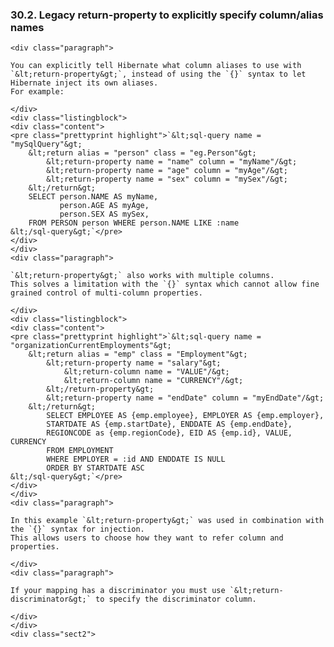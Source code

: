  ### 30.2. Legacy return-property to explicitly specify column/alias names

    <div class="paragraph">

    You can explicitly tell Hibernate what column aliases to use with `&lt;return-property&gt;`, instead of using the `{}` syntax to let Hibernate inject its own aliases.
    For example:

    </div>
    <div class="listingblock">
    <div class="content">
    <pre class="prettyprint highlight">`&lt;sql-query name = "mySqlQuery"&gt;
        &lt;return alias = "person" class = "eg.Person"&gt;
            &lt;return-property name = "name" column = "myName"/&gt;
            &lt;return-property name = "age" column = "myAge"/&gt;
            &lt;return-property name = "sex" column = "mySex"/&gt;
        &lt;/return&gt;
        SELECT person.NAME AS myName,
               person.AGE AS myAge,
               person.SEX AS mySex,
        FROM PERSON person WHERE person.NAME LIKE :name
    &lt;/sql-query&gt;`</pre>
    </div>
    </div>
    <div class="paragraph">

    `&lt;return-property&gt;` also works with multiple columns.
    This solves a limitation with the `{}` syntax which cannot allow fine grained control of multi-column properties.

    </div>
    <div class="listingblock">
    <div class="content">
    <pre class="prettyprint highlight">`&lt;sql-query name = "organizationCurrentEmployments"&gt;
        &lt;return alias = "emp" class = "Employment"&gt;
            &lt;return-property name = "salary"&gt;
                &lt;return-column name = "VALUE"/&gt;
                &lt;return-column name = "CURRENCY"/&gt;
            &lt;/return-property&gt;
            &lt;return-property name = "endDate" column = "myEndDate"/&gt;
        &lt;/return&gt;
            SELECT EMPLOYEE AS {emp.employee}, EMPLOYER AS {emp.employer},
            STARTDATE AS {emp.startDate}, ENDDATE AS {emp.endDate},
            REGIONCODE as {emp.regionCode}, EID AS {emp.id}, VALUE, CURRENCY
            FROM EMPLOYMENT
            WHERE EMPLOYER = :id AND ENDDATE IS NULL
            ORDER BY STARTDATE ASC
    &lt;/sql-query&gt;`</pre>
    </div>
    </div>
    <div class="paragraph">

    In this example `&lt;return-property&gt;` was used in combination with the `{}` syntax for injection.
    This allows users to choose how they want to refer column and properties.

    </div>
    <div class="paragraph">

    If your mapping has a discriminator you must use `&lt;return-discriminator&gt;` to specify the discriminator column.

    </div>
    </div>
    <div class="sect2">
